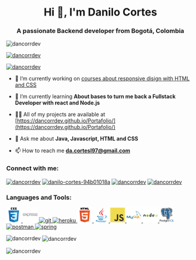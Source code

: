 <h1 align="center">Hi 👋, I'm Danilo Cortes</h1>
<h3 align="center">A passionate Backend developer from Bogotá, Colombia</h3>

<p align="left"> <img src="https://komarev.com/ghpvc/?username=dancorrdev&label=Profile%20views&color=0e75b6&style=flat" alt="dancorrdev" /> </p>

<p align="left"> <a href="https://github.com/ryo-ma/github-profile-trophy"><img src="https://github-profile-trophy.vercel.app/?username=dancorrdev" alt="dancorrdev" /></a> </p>

<p align="left"> <a href="https://twitter.com/dancorrdev" target="blank"><img src="https://img.shields.io/twitter/follow/dancorrdev?logo=twitter&style=for-the-badge" alt="dancorrdev" /></a> </p>

- 🔭 I’m currently working on [courses about responsive disign with HTML and CSS](https://dancorrdev.github.io/Carta-Restaurante/)

- 🌱 I’m currently learning **About bases to turn me back a Fullstack Developer with react and Node.js**

- 👨‍💻 All of my projects are available at [https://dancorrdev.github.io/Portafolio/](https://dancorrdev.github.io/Portafolio/)

- 💬 Ask me about **Java, Javascript, HTML and CSS**

- 📫 How to reach me **da.cortesl97@gmail.com**

<h3 align="left">Connect with me:</h3>
<p align="left">
<a href="https://twitter.com/dancorrdev" target="blank"><img align="center" src="https://raw.githubusercontent.com/rahuldkjain/github-profile-readme-generator/master/src/images/icons/Social/twitter.svg" alt="dancorrdev" height="30" width="40" /></a>
<a href="https://linkedin.com/in/danilo-cortes-94b01018a" target="blank"><img align="center" src="https://raw.githubusercontent.com/rahuldkjain/github-profile-readme-generator/master/src/images/icons/Social/linked-in-alt.svg" alt="danilo-cortes-94b01018a" height="30" width="40" /></a>
<a href="https://instagram.com/dancorrdev" target="blank"><img align="center" src="https://raw.githubusercontent.com/rahuldkjain/github-profile-readme-generator/master/src/images/icons/Social/instagram.svg" alt="dancorrdev" height="30" width="40" /></a>
<a href="https://www.hackerrank.com/dancorrdev" target="blank"><img align="center" src="https://raw.githubusercontent.com/rahuldkjain/github-profile-readme-generator/master/src/images/icons/Social/hackerrank.svg" alt="dancorrdev" height="30" width="40" /></a>
</p>

<h3 align="left">Languages and Tools:</h3>
<p align="left"> <a href="https://www.w3schools.com/css/" target="_blank" rel="noreferrer"> <img src="https://raw.githubusercontent.com/devicons/devicon/master/icons/css3/css3-original-wordmark.svg" alt="css3" width="40" height="40"/> </a> <a href="https://expressjs.com" target="_blank" rel="noreferrer"> <img src="https://raw.githubusercontent.com/devicons/devicon/master/icons/express/express-original-wordmark.svg" alt="express" width="40" height="40"/> </a> <a href="https://git-scm.com/" target="_blank" rel="noreferrer"> <img src="https://www.vectorlogo.zone/logos/git-scm/git-scm-icon.svg" alt="git" width="40" height="40"/> </a> <a href="https://heroku.com" target="_blank" rel="noreferrer"> <img src="https://www.vectorlogo.zone/logos/heroku/heroku-icon.svg" alt="heroku" width="40" height="40"/> </a> <a href="https://www.w3.org/html/" target="_blank" rel="noreferrer"> <img src="https://raw.githubusercontent.com/devicons/devicon/master/icons/html5/html5-original-wordmark.svg" alt="html5" width="40" height="40"/> </a> <a href="https://www.java.com" target="_blank" rel="noreferrer"> <img src="https://raw.githubusercontent.com/devicons/devicon/master/icons/java/java-original.svg" alt="java" width="40" height="40"/> </a> <a href="https://developer.mozilla.org/en-US/docs/Web/JavaScript" target="_blank" rel="noreferrer"> <img src="https://raw.githubusercontent.com/devicons/devicon/master/icons/javascript/javascript-original.svg" alt="javascript" width="40" height="40"/> </a> <a href="https://www.mysql.com/" target="_blank" rel="noreferrer"> <img src="https://raw.githubusercontent.com/devicons/devicon/master/icons/mysql/mysql-original-wordmark.svg" alt="mysql" width="40" height="40"/> </a> <a href="https://nodejs.org" target="_blank" rel="noreferrer"> <img src="https://raw.githubusercontent.com/devicons/devicon/master/icons/nodejs/nodejs-original-wordmark.svg" alt="nodejs" width="40" height="40"/> </a> <a href="https://www.postgresql.org" target="_blank" rel="noreferrer"> <img src="https://raw.githubusercontent.com/devicons/devicon/master/icons/postgresql/postgresql-original-wordmark.svg" alt="postgresql" width="40" height="40"/> </a> <a href="https://postman.com" target="_blank" rel="noreferrer"> <img src="https://www.vectorlogo.zone/logos/getpostman/getpostman-icon.svg" alt="postman" width="40" height="40"/> </a> <a href="https://spring.io/" target="_blank" rel="noreferrer"> <img src="https://www.vectorlogo.zone/logos/springio/springio-icon.svg" alt="spring" width="40" height="40"/> </a> </p>

<p><img align="left" src="https://github-readme-stats.vercel.app/api/top-langs?username=dancorrdev&show_icons=true&locale=en&layout=compact" alt="dancorrdev" /></p>

<p>&nbsp;<img align="center" src="https://github-readme-stats.vercel.app/api?username=dancorrdev&show_icons=true&locale=en" alt="dancorrdev" /></p>

<p><img align="center" src="https://github-readme-streak-stats.herokuapp.com/?user=dancorrdev&" alt="dancorrdev" /></p>
